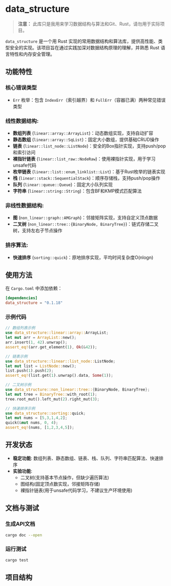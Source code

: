 # data_structure

>**注意：**
> 此库只是我用来学习数据结构与算法和Git、Rust，请勿用于实际项目。

`data_structure` 是一个用 Rust 实现的常用数据结构和算法库，提供高性能、类型安全的实现。该项目旨在通过实践加深对数据结构原理的理解，并熟悉 Rust 语言特性和内存安全管理。

## 功能特性

### 核心错误类型
- `Err` 枚举：包含 `IndexErr`（索引越界）和 `FullErr`（容器已满）两种常见错误类型

### 线性数据结构:
- **数组列表** (`linear::array::ArrayList`)：动态数组实现，支持自动扩容
- **静态数组** (`linear::array::SqList`)：固定大小数组，提供基础CRUD操作
- **链表** (`linear::list_node::ListNode`)：安全的Box指针实现，支持push/pop和索引访问
- **裸指针链表** (`linear::list_raw::NodeRaw`)：使用裸指针实现，用于学习unsafe代码
- **枚举链表** (`linear::list::enum_linklist::List`)：基于Rust枚举的链表实现
- **栈** (`linear::stack::SequentialStack`)：顺序存储栈，支持push/pop操作
- **队列** (`linear::queue::Queue`)：固定大小队列实现
- **字符串** (`linear::string::String`)：包含BF和KMP模式匹配算法

### 非线性数据结构:
- **图** (`non_linear::graph::AMGraph`)：邻接矩阵实现，支持自定义顶点数据
- **二叉树** (`non_linear::tree::{BinaryNode, BinaryTree}`)：链式存储二叉树，支持左右子节点操作

### 排序算法:
- **快速排序** (`sorting::quick`)：原地排序实现，平均时间复杂度O(nlogn)

## 使用方法

在 `Cargo.toml` 中添加依赖：
```toml
[dependencies]
data_structure = "0.1.18"
```

### 示例代码
```rust
// 数组列表示例
use data_structure::linear::array::ArrayList;
let mut arr = ArrayList::new();
arr.insert(1, 42).unwrap();
assert_eq!(arr.get_element(1), Ok(&42));

// 链表示例
use data_structure::linear::list_node::ListNode;
let mut list = ListNode::new();
list.push(1).push(2);
assert_eq!(list.get(1).unwrap().data, Some(1));

// 二叉树示例
use data_structure::non_linear::tree::{BinaryNode, BinaryTree};
let mut tree = BinaryTree::with_root(1);
tree.root_mut().left_mut(2).right_mut(3);

// 快速排序示例
use data_structure::sorting::quick;
let mut nums = [5,3,1,4,2];
quick(&mut nums, 0, 4);
assert_eq!(nums, [1,2,3,4,5]);
```

## 开发状态
- **稳定功能**: 数组列表、静态数组、链表、栈、队列、字符串匹配算法、快速排序
- **实验功能**: 
  - 二叉树(支持基本节点操作，但缺少遍历算法)
  - 图结构(固定顶点数实现，邻接矩阵存储)
  - 裸指针链表(用于unsafe代码学习，不建议生产环境使用)

## 文档与测试

### 生成API文档
```bash
cargo doc --open
```

### 运行测试
```bash
cargo test
```

## 项目结构